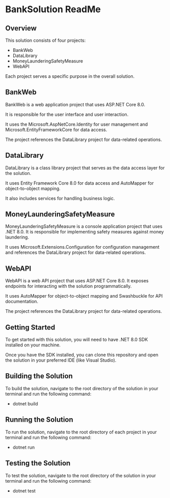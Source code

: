 # BankSolution ReadMe

## Overview
This solution consists of four projects: 
* BankWeb
* DataLibrary
* MoneyLaunderingSafetyMeasure
* WebAPI

Each project serves a specific purpose in the overall solution.

## BankWeb
BankWeb is a web application project that uses ASP.NET Core 8.0. 

It is responsible for the user interface and user interaction. 

It uses the Microsoft.AspNetCore.Identity for user management and Microsoft.EntityFrameworkCore for data access. 

The project references the DataLibrary project for data-related operations.

## DataLibrary
DataLibrary is a class library project that serves as the data access layer for the solution. 

It uses Entity Framework Core 8.0 for data access and AutoMapper for object-to-object mapping. 

It also includes services for handling business logic.

## MoneyLaunderingSafetyMeasure
MoneyLaunderingSafetyMeasure is a console application project that uses .NET 8.0. It is responsible for implementing safety measures against money laundering. 

It uses Microsoft.Extensions.Configuration for configuration management and references the DataLibrary project for data-related operations.

## WebAPI
WebAPI is a web API project that uses ASP.NET Core 8.0. It exposes endpoints for interacting with the solution programmatically. 

It uses AutoMapper for object-to-object mapping and Swashbuckle for API documentation. 

The project references the DataLibrary project for data-related operations.

## Getting Started
To get started with this solution, you will need to have .NET 8.0 SDK installed on your machine. 

Once you have the SDK installed, you can clone this repository and open the solution in your preferred IDE (like Visual Studio).

## Building the Solution
To build the solution, navigate to the root directory of the solution in your terminal and run the following command:
* dotnet build

## Running the Solution
To run the solution, navigate to the root directory of each project in your terminal and run the following command:
* dotnet run

## Testing the Solution
To test the solution, navigate to the root directory of the solution in your terminal and run the following command:
* dotnet test
